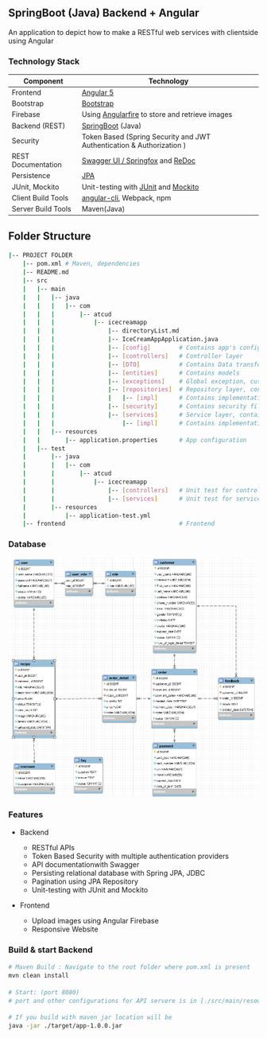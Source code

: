 ## SpringBoot (Java) Backend + Angular 
An application to depict how to make a RESTful web services with clientside using Angular


### Technology Stack
Component         | Technology
---               | ---
Frontend          | [Angular 5](https://github.com/angular/angular)
Bootstrap         | [Bootstrap](https://getbootstrap.com.vn)
Firebase          | Using [Angularfire](https://github.com/angular/angularfire) to store and retrieve images
Backend (REST)    | [SpringBoot](https://projects.spring.io/spring-boot) (Java)
Security          | Token Based (Spring Security and JWT Authentication & Authorization )
REST Documentation| [Swagger UI / Springfox](https://github.com/springfox/springfox) and [ReDoc](https://github.com/Rebilly/ReDoc)
Persistence       | [JPA](https://github.com/spring-projects/spring-data-jpa)
JUnit, Mockito    | Unit-testing with [JUnit](https://github.com/junit-team/junit4) and [Mockito](https://github.com/mockito/mockito)
Client Build Tools| [angular-cli](https://github.com/angular/angular-cli), Webpack, npm
Server Build Tools| Maven(Java)

## Folder Structure
```bash
|-- PROJECT FOLDER
    |-- pom.xml # Maven, dependencies
    |-- README.md
    |-- src
    |   |-- main
    |   |   |-- java
    |   |   |   |-- com
    |   |   |       |-- atcud
    |   |   |           |-- icecreamapp
    |   |   |               |-- directoryList.md
    |   |   |               |-- IceCreamAppApplication.java
    |   |   |               |-- [config]        # Contains app's config files
    |   |   |               |-- [controllers]   # Controller layer
    |   |   |               |-- [DTO]           # Contains Data transfer object
    |   |   |               |-- [entities]      # Contains models
    |   |   |               |-- [exceptions]    # Global exception, custom exception
    |   |   |               |-- [repositories]  # Repository layer, contains interfaces
    |   |   |               |   |-- [impl]      # Contains implementations of interfaces
    |   |   |               |-- [security]      # Contains security files such as JwtProvider, Authentication Provider, Filter...
    |   |   |               |-- [services]      # Service layer, contains interfaces
    |   |   |                   |-- [impl]      # Contains implementations of interfaces
    |   |   |-- resources
    |   |       |-- application.properties      # App configuration
    |   |-- test
    |       |-- java
    |       |   |-- com
    |       |       |-- atcud
    |       |           |-- icecreamapp
    |       |               |-- [controllers]   # Unit test for controller layer
    |       |               |-- [services]      # Unit test for service layer
    |       |-- resources
    |           |-- application-test.yml
    |-- frontend                                # Frontend

```
### Database

<p align="center">
  <img src="resources/images/db_diagram.png" width="800">
</p>

### Features
* Backend
  * RESTful APIs
  * Token Based Security with multiple authentication providers
  * API documentationwith Swagger 
  * Persisting relational database with Spring JPA, JDBC
  * Pagination using JPA Repository
  * Unit-testing with JUnit and Mockito
 
* Frontend
  * Upload images using Angular Firebase
  * Responsive Website
  
### Build & start Backend
```bash
# Maven Build : Navigate to the root folder where pom.xml is present 
mvn clean install

# Start: (port 8080)
# port and other configurations for API servere is in [./src/main/resources/application.properties](/src/main/resources/application.properties) file

# If you build with maven jar location will be 
java -jar ./target/app-1.0.0.jar

```




